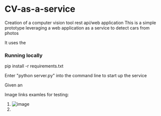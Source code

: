 # CV-as-a-service
Creation of a  computer vision tool rest api/web application
This is a simple prototype leveraging a web application as a service to detect cars from photos

It uses the 

### Running locally

pip install -r requirements.txt

Enter "python server.py" into the command line to start up the service

Given an 

Image links examles for testing:
1. ![image](https://user-images.githubusercontent.com/46909561/117614312-bbdf8500-b19a-11eb-87eb-e181c1d999b6.png)
2. 


